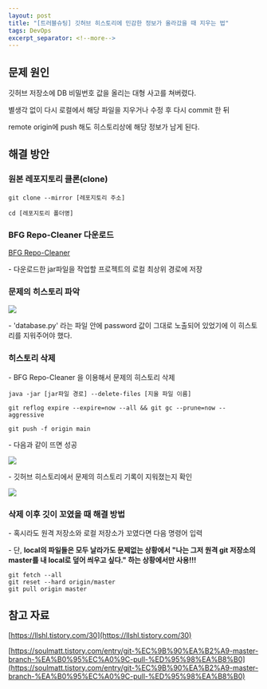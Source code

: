 ```yaml
---
layout: post
title: "[트러블슈팅] 깃허브 히스토리에 민감한 정보가 올라갔을 때 지우는 법"
tags: DevOps
excerpt_separator: <!--more-->
---
```


## 문제 원인

깃허브 저장소에 DB 비밀번호 값을 올리는 대형 사고를 쳐버렸다.

별생각 없이 다시 로컬에서 해당 파일을 지우거나 수정 후 다시 commit 한 뒤

remote origin에 push 해도 히스토리상에 해당 정보가 남게 된다.<!--more-->

## 해결 방안

### 원본 레포지토리 클론(clone)

```
git clone --mirror [레포지토리 주소]

cd [레포지토리 폴더명]
```

### BFG Repo-Cleaner 다운로드

[BFG Repo-Cleaner](https://rtyley.github.io/bfg-repo-cleaner/)

\- 다운로드한 jar파일을 작업할 프로젝트의 로컬 최상위 경로에 저장

### 문제의 히스토리 파악

![](https://img1.daumcdn.net/thumb/R1280x0/?scode=mtistory2&fname=https%3A%2F%2Fblog.kakaocdn.net%2Fdn%2FdGVZFl%2FbtrZJV0xAV4%2FbeZWUXHyc5eTJhKGbKyE41%2Fimg.png)

\- 'database.py' 라는 파일 안에 password 값이 그대로 노출되어 있었기에 이 히스토리를 지워주어야 했다.

### 히스토리 삭제

\- BFG Repo-Cleaner 을 이용해서 문제의 히스토리 삭제

```
java -jar [jar파일 경로] --delete-files [지울 파일 이름]

git reflog expire --expire=now --all && git gc --prune=now --aggressive

git push -f origin main
```

\- 다음과 같이 뜨면 성공

![](https://img1.daumcdn.net/thumb/R1280x0/?scode=mtistory2&fname=https%3A%2F%2Fblog.kakaocdn.net%2Fdn%2FbSaXF6%2FbtrZV7Y2i8S%2Fy9UOa9RXsAenYFqFkk3yu0%2Fimg.png)

\- 깃허브 히스토리에서 문제의 히스토리 기록이 지워졌는지 확인

![](https://img1.daumcdn.net/thumb/R1280x0/?scode=mtistory2&fname=https%3A%2F%2Fblog.kakaocdn.net%2Fdn%2F6vdEk%2FbtrZYRhqRhe%2FjvKmQcyKqvhk23sP8DTSxK%2Fimg.png)

### 삭제 이후 깃이 꼬였을 때 해결 방법

\- 혹시라도 원격 저장소와 로컬 저장소가 꼬였다면 다음 명령어 입력

\- 단, **local의 파일들은 모두 날라가도 문제없는 상황에서 "나는 그저 원격 git 저장소의 master를 내 local로 덮어 씌우고 싶다." 하는 상황에서만 사용!!!**

```
git fetch --all
git reset --hard origin/master
git pull origin master
```

## 참고 자료

[https://llshl.tistory.com/30](https://llshl.tistory.com/30)

[https://soulmatt.tistory.com/entry/git-%EC%9B%90%EA%B2%A9-master-branch-%EA%B0%95%EC%A0%9C-pull-%ED%95%98%EA%B8%B0](https://soulmatt.tistory.com/entry/git-%EC%9B%90%EA%B2%A9-master-branch-%EA%B0%95%EC%A0%9C-pull-%ED%95%98%EA%B8%B0)
